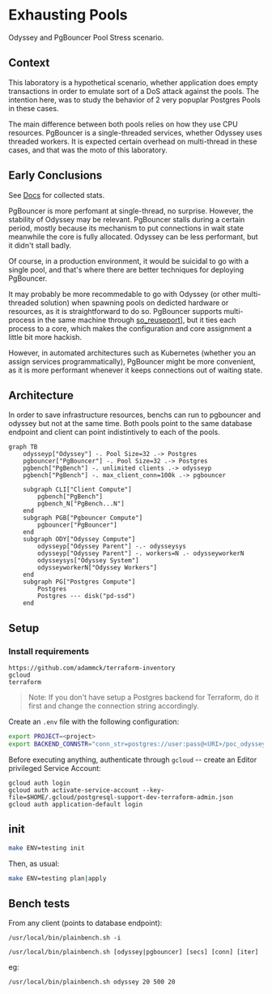 # Exhausting Pools

Odyssey and PgBouncer Pool Stress scenario.


## Context

This laboratory is a hypothetical scenario, whether application does empty transactions
in order to emulate sort of a DoS attack against the pools. The intention here, was to 
study the behavior of 2 very popuplar Postgres Pools in these cases.

The main difference between both pools relies on how they use CPU resources. PgBouncer
is a single-threaded services, whether Odyssey uses threaded workers. It is expected certain
overhead on multi-thread in these cases, and that was the moto of this laboratory.

## Early Conclusions

See [Docs](/doc/) for collected stats.

PgBouncer is more perfomant at single-thread, no surprise. However, the stability of Odyssey
may be relevant. PgBouncer stalls during a certain period, mostly because its mechanism to 
put connections in wait state meanwhile the core is fully allocated. Odyssey can be less
performant, but it didn't stall badly.

Of course, in a production environment, it would be suicidal to go with a single pool, and 
that's where there are better techniques for deploying PgBouncer.

It may probably be more recommedable to go with Odyssey (or other multi-threaded solution) when
spawning pools on dedicted hardware or resources, as it is straightforward to do so. PgBouncer
supports multi-process in the same machine through [so_reuseport](https://www.pgbouncer.org/config.html#so_reuseport)],
but it ties each process to a core, which makes the configuration and core assignment a little
bit more hackish.

However, in automated architectures such as Kubernetes (whether you an assign services programmatically),
PgBouncer might be more convenient, as it is more performant whenever it keeps connections out of
waiting state.



## Architecture

In order to save infrastructure resources, benchs can run to pgbouncer and
odyssey but not at the same time. Both pools point to the same database endpoint and
client can point indistintively to each of the pools.


```mermaid
graph TB
    odysseyp["Odyssey"] -. Pool Size=32 .-> Postgres
    pgbouncer["PgBouncer"] -. Pool Size=32 .-> Postgres
    pgbench["PgBench"] -. unlimited clients .-> odysseyp
    pgbench["PgBench"] -. max_client_conn=100k .-> pgbouncer

    subgraph CLI["Client Compute"]
        pgbench["PgBench"]
        pgbench_N["PgBench...N"]
    end
    subgraph PGB["Pgbouncer Compute"]
        pgbouncer["PgBouncer"]
    end
    subgraph ODY["Odyssey Compute"]
        odysseyp["Odyssey Parent"] -.- odysseysys
        odysseyp["Odyssey Parent"] -. workers=N .- odysseyworkerN
        odysseysys["Odyssey System"]
        odysseyworkerN["Odyssey Workers"]
    end
    subgraph PG["Postgres Compute"]
        Postgres
        Postgres --- disk("pd-ssd")
    end
```

## Setup

### Install requirements

```
https://github.com/adammck/terraform-inventory
gcloud
terraform
```



> Note: If you don't have setup a Postgres backend for Terraform, do it first and change
> the connection string accordingly.

Create an `.env` file with the following configuration:


```bash
export PROJECT=<project>
export BACKEND_CONNSTR="conn_str=postgres://user:pass@<URI>/poc_odyssey_tfstate"
```

Before executing anything, authenticate through `gcloud` -- create an Editor privileged Service Account:

```
gcloud auth login
gcloud auth activate-service-account --key-file=$HOME/.gcloud/postgresql-support-dev-terraform-admin.json
gcloud auth application-default login
```

## init

```bash
make ENV=testing init
```

Then, as usual:

```bash
make ENV=testing plan|apply
```

## Bench tests

From any client (points to database endpoint):

```
/usr/local/bin/plainbench.sh -i
```


```
/usr/local/bin/plainbench.sh [odyssey|pgbouncer] [secs] [conn] [iter]
```

eg:

```
/usr/local/bin/plainbench.sh odyssey 20 500 20
```

